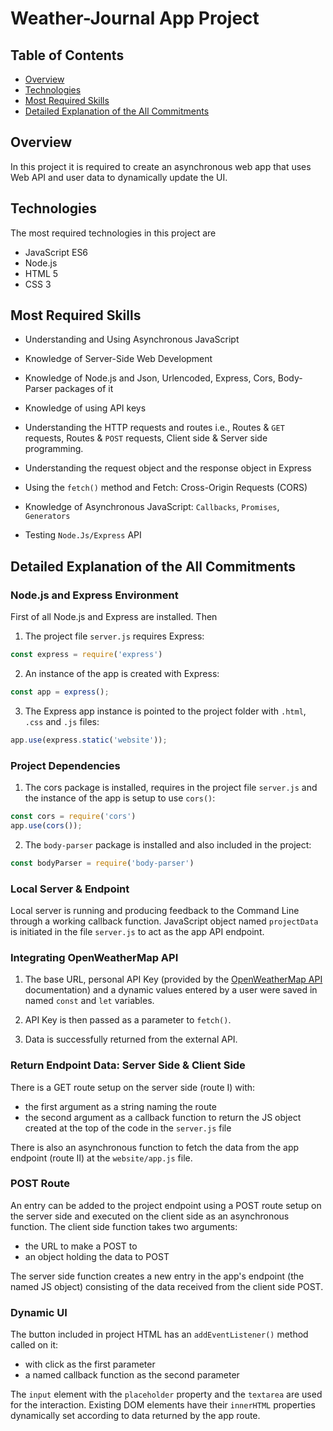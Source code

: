 # Weather-Journal App Project

## Table of Contents

* [Overview](#Overview)
* [Technologies](#technologies)
* [Most Required Skills](#Most-Required-Skills)
* [Detailed Explanation of the All Commitments](#Detailed-Explanation-of-the-All-Commitments)


## Overview

In this project it is required to create an asynchronous web app that uses Web API and user data to dynamically update the UI.


## Technologies

The most required technologies in this project are

* JavaScript ES6
* Node.js
* HTML 5
* CSS 3

## Most Required Skills

* Understanding and Using Asynchronous JavaScript

* Knowledge of Server-Side Web Development

* Knowledge of Node.js and Json, Urlencoded, Express, Cors, Body-Parser packages of it

* Knowledge of using API keys

* Understanding the HTTP requests and routes i.e., Routes & `GET` requests, Routes & `POST` requests, Client side & Server side programming.

* Understanding the request object and the response object in Express

* Using the `fetch()` method and Fetch: Cross-Origin Requests (CORS)

* Knowledge of Asynchronous JavaScript: `Callbacks`, `Promises`, `Generators`

* Testing `Node.Js/Express` API

## Detailed Explanation of the All Commitments

### Node.js and Express Environment

First of all Node.js and Express are installed. Then 

1. The project file `server.js` requires Express:

```javascript
const express = require('express')
```

2. An instance of the app is created with Express:

```javascript
const app = express();
```

3. The Express app instance is pointed to the project folder with `.html`, `.css` and `.js` files:

```javascript
app.use(express.static('website'));
```

### Project Dependencies

1. The cors package is installed, requires in the project file `server.js` and the instance of the app is setup to use `cors()`:

```javascript
const cors = require('cors')
app.use(cors());
```

2. The `body-parser` package is installed and also included in the project:

```javascript
const bodyParser = require('body-parser')
```

### Local Server & Endpoint

Local server is running and producing feedback to the Command Line through a working callback function. JavaScript object named `projectData` is initiated in the file `server.js` to act as the app API endpoint.

### Integrating OpenWeatherMap API

1. The base URL, personal API Key (provided by the [OpenWeatherMap API](https://openweathermap.org/guide) documentation) and a dynamic values entered by a user were saved in named `const` and `let` variables.

2. API Key is then passed as a parameter to `fetch()`.

3. Data is successfully returned from the external API.

### Return Endpoint Data: Server Side & Client Side

There is a GET route setup on the server side (route I) with:

* the first argument as a string naming the route
* the second argument as a callback function to return the JS object created at the top of the code in the `server.js` file

There is also an asynchronous function to fetch the data from the app endpoint (route II) at the `website/app.js` file.

### POST Route

An entry can be added to the project endpoint using a POST route setup on the server side and executed on the client side as an asynchronous function. The client side function takes two arguments: 

* the URL to make a POST to
* an object holding the data to POST

The server side function creates a new entry in the app's endpoint (the named JS object) consisting of the data received from the client side POST.

### Dynamic UI

The button included in project HTML has an `addEventListener()` method called on it:

* with click as the first parameter
* a named callback function as the second parameter

The `input` element with the `placeholder` property and the `textarea` are used for the interaction. Existing DOM elements have their `innerHTML` properties dynamically set according to data returned by the app route.

